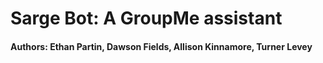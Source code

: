 # Sarge Bot: A GroupMe assistant
#### Authors: Ethan Partin, Dawson Fields, Allison Kinnamore, Turner Levey
